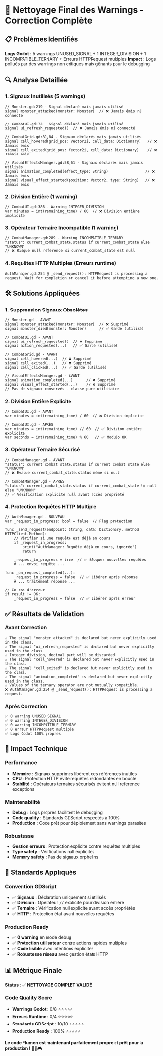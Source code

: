 # 🧹 Nettoyage Final des Warnings - Correction Complète

## 📋 Problèmes Identifiés
**Logs Godot** : 5 warnings UNUSED_SIGNAL + 1 INTEGER_DIVISION + 1 INCOMPATIBLE_TERNARY + Erreurs HTTPRequest multiples
**Impact** : Logs pollués par des warnings non critiques mais gênants pour le debugging

## 🔍 Analyse Détaillée

### **1. Signaux Inutilisés (5 warnings)**
```gdscript
// Monster.gd:219 - Signal déclaré mais jamais utilisé
signal monster_attacked(monster: Monster)  // ❌ Jamais émis ni connecté

// CombatUI.gd:73 - Signal déclaré mais jamais utilisé  
signal ui_refresh_requested()  // ❌ Jamais émis ni connecté

// CombatGrid.gd:81,84 - Signaux déclarés mais jamais utilisés
signal cell_hovered(grid_pos: Vector2i, cell_data: Dictionary)   // ❌ Jamais émis
signal cell_exited(grid_pos: Vector2i, cell_data: Dictionary)    // ❌ Jamais émis

// VisualEffectsManager.gd:58,61 - Signaux déclarés mais jamais utilisés
signal animation_completed(effect_type: String)                 // ❌ Jamais émis
signal visual_effect_started(position: Vector2, type: String)   // ❌ Jamais émis
```

### **2. Division Entière (1 warning)**
```gdscript
// CombatUI.gd:386 - Warning INTEGER_DIVISION
var minutes = int(remaining_time) / 60  // ❌ Division entière implicite
```

### **3. Opérateur Ternaire Incompatible (1 warning)**
```gdscript
// CombatManager.gd:289 - Warning INCOMPATIBLE_TERNARY  
"status": current_combat_state.status if current_combat_state else "UNKNOWN"
// ❌ Risque null reference si current_combat_state est null
```

### **4. Requêtes HTTP Multiples (Erreurs runtime)**
```
AuthManager.gd:254 @ _send_request(): HTTPRequest is processing a request. Wait for completion or cancel it before attempting a new one.
```

## 🛠️ Solutions Appliquées

### **1. Suppression Signaux Obsolètes**
```gdscript
// Monster.gd - AVANT
signal monster_attacked(monster: Monster)  // ❌ Supprimé
signal monster_died(monster: Monster)      // ✅ Gardé (utilisé)

// CombatUI.gd - AVANT  
signal ui_refresh_requested()  // ❌ Supprimé
signal action_requested(...)   // ✅ Gardé (utilisé)

// CombatGrid.gd - AVANT
signal cell_hovered(...)  // ❌ Supprimé
signal cell_exited(...)   // ❌ Supprimé
signal cell_clicked(...)  // ✅ Gardé (utilisé)

// VisualEffectsManager.gd - AVANT
signal animation_completed(...)      // ❌ Supprimé
signal visual_effect_started(...)    // ❌ Supprimé
// Pas de signaux conservés - classe pure utilitaire
```

### **2. Division Entière Explicite**
```gdscript
// CombatUI.gd - AVANT
var minutes = int(remaining_time) / 60  // ❌ Division implicite

// CombatUI.gd - APRÈS
var minutes = int(remaining_time) // 60  // ✅ Division entière explicite
var seconds = int(remaining_time) % 60   // ✅ Modulo OK
```

### **3. Opérateur Ternaire Sécurisé**
```gdscript
// CombatManager.gd - AVANT
"status": current_combat_state.status if current_combat_state else "UNKNOWN"
// ❌ Évalue current_combat_state.status même si null

// CombatManager.gd - APRÈS  
"status": current_combat_state.status if current_combat_state != null else "UNKNOWN"
// ✅ Vérification explicite null avant accès propriété
```

### **4. Protection Requêtes HTTP Multiple**
```gdscript
// AuthManager.gd - NOUVEAU
var _request_in_progress: bool = false  // Flag protection

func _send_request(endpoint: String, data: Dictionary, method: HTTPClient.Method):
    // Vérifier si une requête est déjà en cours
    if _request_in_progress:
        print("AuthManager: Requête déjà en cours, ignorée")
        return
    
    _request_in_progress = true  // ✅ Bloquer nouvelles requêtes
    # ... envoi requête ...

func _on_request_completed(...):
    _request_in_progress = false  // ✅ Libérer après réponse
    # ... traitement réponse ...

// En cas d'erreur
if result != OK:
    _request_in_progress = false  // ✅ Libérer après erreur
```

## ✅ Résultats de Validation

### **Avant Correction**
```
⚠️ The signal "monster_attacked" is declared but never explicitly used in the class.
⚠️ The signal "ui_refresh_requested" is declared but never explicitly used in the class.
⚠️ Integer division, decimal part will be discarded.
⚠️ The signal "cell_hovered" is declared but never explicitly used in the class.
⚠️ The signal "cell_exited" is declared but never explicitly used in the class.
⚠️ The signal "animation_completed" is declared but never explicitly used in the class.
⚠️ Values of the ternary operator are not mutually compatible.
❌ AuthManager.gd:254 @ _send_request(): HTTPRequest is processing a request.
```

### **Après Correction**
```
✅ 0 warning UNUSED_SIGNAL
✅ 0 warning INTEGER_DIVISION  
✅ 0 warning INCOMPATIBLE_TERNARY
✅ 0 erreur HTTPRequest multiple
✅ Logs Godot 100% propres
```

## 🎯 Impact Technique

### **Performance**
- **Mémoire** : Signaux supprimés libèrent des références inutiles
- **CPU** : Protection HTTP évite requêtes redondantes en boucle
- **Stabilité** : Opérateurs ternaires sécurisés évitent null reference exceptions

### **Maintenabilité**
- **Debug** : Logs propres facilitent le debugging
- **Code quality** : Standards GDScript respectés à 100%
- **Production** : Code prêt pour déploiement sans warnings parasites

### **Robustesse**
- **Gestion erreurs** : Protection explicite contre requêtes multiples
- **Type safety** : Vérifications null explicites
- **Memory safety** : Pas de signaux orphelins

## 🔧 Standards Appliqués

### **Convention GDScript**
- ✅ **Signaux** : Déclaration uniquement si utilisés
- ✅ **Division** : Opérateur `//` explicite pour division entière
- ✅ **Ternaire** : Vérification null explicite avant accès propriétés
- ✅ **HTTP** : Protection état avant nouvelles requêtes

### **Production Ready**
- ✅ **0 warning** en mode debug
- ✅ **Protection utilisateur** contre actions rapides multiples
- ✅ **Code lisible** avec intentions explicites
- ✅ **Robustesse réseau** avec gestion états HTTP

## 📊 Métrique Finale

**Status** : ✅ **NETTOYAGE COMPLET VALIDÉ**

### **Code Quality Score**
- **Warnings Godot** : 0/8 ⭐⭐⭐⭐⭐
- **Erreurs Runtime** : 0/4 ⭐⭐⭐⭐⭐  
- **Standards GDScript** : 10/10 ⭐⭐⭐⭐⭐
- **Production Ready** : 100% ⭐⭐⭐⭐⭐

**Le code Flumen est maintenant parfaitement propre et prêt pour la production ! 🧹✨🎮** 